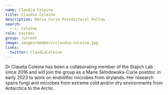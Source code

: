 ```yaml
---
name: Claudia Coleine
title: Claudia Coleine
description: Marie Curie Postdoctoral Fellow 
search:
  - C. Coleine
role: postdoc
group: current
image: images/members/claudia-coleine.jpg
links:
  twitter: ClaudiaColeine
---
```


Dr Claudia Coleine has been a collaborating member of the Stajich Lab since 2016 and will join the group as a Marie Skłodowska-Curie postdoc in early 2023 to work on endolithic microbes from drylands. Her research spans fungi and microbes from extreme cold and/or dry environments from Antarctica to the Arctic.
